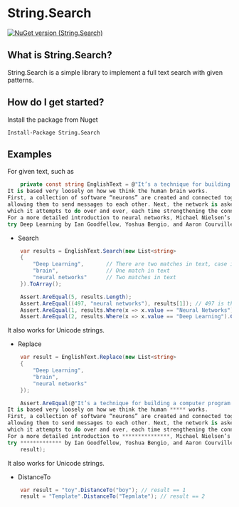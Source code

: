# String.Search
[![NuGet version (String.Search)](https://img.shields.io/nuget/v/String.Search.svg?style=flat-square)](https://www.nuget.org/packages/String.Search/)

## What is String.Search?
String.Search is a simple library to implement a full text search with given patterns.

## How do I get started?
Install the package from Nuget
```
Install-Package String.Search
```


## Examples
For given text, such as
```csharp
    private const string EnglishText = @"It’s a technique for building a computer program that learns from data. 
It is based very loosely on how we think the human brain works. 
First, a collection of software “neurons” are created and connected together, 
allowing them to send messages to each other. Next, the network is asked to solve a problem, 
which it attempts to do over and over, each time strengthening the connections that lead to success and diminishing those that lead to failure. 
For a more detailed introduction to neural networks, Michael Nielsen’s Neural Networks and Deep Learning is a good place to start. For a more technical overview, 
try Deep Learning by Ian Goodfellow, Yoshua Bengio, and Aaron Courville.";
```

- Search
```csharp
    var results = EnglishText.Search(new List<string>
    {
        "Deep Learning",       // There are two matches in text, case insensitive
        "brain",               // One match in text
        "neural networks"      // Two matches in text
    }).ToArray();

    Assert.AreEqual(5, results.Length);
    Assert.AreEqual((497, "neural networks"), results[1]); // 497 is the position
    Assert.AreEqual(1, results.Where(x => x.value == "Neural Networks").Count());
    Assert.AreEqual(2, results.Where(x => x.value == "Deep Learning").Count());
```

It also works for Unicode strings.

- Replace
```csharp
    var result = EnglishText.Replace(new List<string>
    {
        "Deep Learning",
        "brain",
        "neural networks"
    });

    Assert.AreEqual(@"It’s a technique for building a computer program that learns from data. 
It is based very loosely on how we think the human ***** works. 
First, a collection of software “neurons” are created and connected together, 
allowing them to send messages to each other. Next, the network is asked to solve a problem, 
which it attempts to do over and over, each time strengthening the connections that lead to success and diminishing those that lead to failure. 
For a more detailed introduction to ***************, Michael Nielsen’s *************** and ************* is a good place to start. For a more technical overview, 
try ************* by Ian Goodfellow, Yoshua Bengio, and Aaron Courville.", 
    result);
```

It also works for Unicode strings.

- DistanceTo
```csharp
    var result = "toy".DistanceTo("boy"); // result == 1
    result = "Template".DistanceTo("Tepmlate"); // result == 2
```
